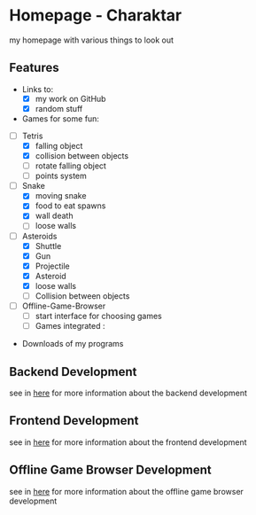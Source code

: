 # Homepage - Charaktar

my homepage with various things to look out

## Features

- Links to:
  - [x] my work on GitHub
  - [x] random stuff
-  Games for some fun:
  - [ ] Tetris
    - [x] falling object
    - [x] collision between objects
    - [ ] rotate falling object
    - [ ] points system
  - [ ] Snake
    - [x] moving snake
    - [x] food to eat spawns
    - [x] wall death
    - [ ] loose walls
  - [ ] Asteroids
    - [x] Shuttle
    - [x] Gun
    - [x] Projectile
    - [x] Asteroid
    - [x] loose walls
    - [ ] Collision between objects
  - [ ] Offline-Game-Browser
    - [ ] start interface for choosing games
    - [ ] Games integrated :
- Downloads of my programs

## Backend Development

see in [here](Backend/README.md) for more information about the backend development

## Frontend Development

see in [here](Frontend/README.md) for more information about the frontend development

## Offline Game Browser Development

see in [here](OfflineGameBrowser/README.md) for more information about the offline game browser development

